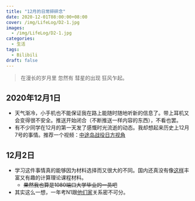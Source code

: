 ```yaml
---
title: "12月的日常碎碎念"
date: 2020-12-01T08:00:00+08:00
cover: /img/LifeLog/D2-1.jpg
images:
  - /img/LifeLog/D2-1.jpg
categories:
  - 生活
tags:
  - Bilibili	
draft: false
---
```


> 在漫长的岁月里
> 忽然有
> 彗星的出现
> 狂风乍起。

## 2020年12月1日

- 天气渐冷，小手机也不能保证我在路上能随时随地听新的信息了。带上耳机又会变得很不安全。推送开始闭合（不断推送一样内容的东西），不看也罢。
- 有不少同学在12月的第一天发了感慨时光流逝的动态。我却想起来历史上12月7号的事情。推荐一个视频：[中途岛战役日方视角](https://www.bilibili.com/video/BV124411Y7Wv?from=search&seid=11965750283350470110)

## 12月2日

-   学习这件事情真的能够因为材料选择而又很大的不同。国内还真没有像[这样](https://www.youtube.com/watch?v=DBp5EPN7qnI&list=PLUXMJZzb4M3bNUo1jFQYhfjxP7m_-dMPu&ab_channel=Udacity)丰富又有趣的计算理论课程材料。
    -   ~~果然我也算是1080端口大学毕业的一员吧~~
-   其实这么一想，一年考N1跟[他们家](https://www.youtube.com/watch?v=PzERN1A_IwE&ab_channel=%E6%97%A5%E6%9C%AC%E8%AA%9E%E3%81%AE%E6%A3%AE)关系密不可分。
